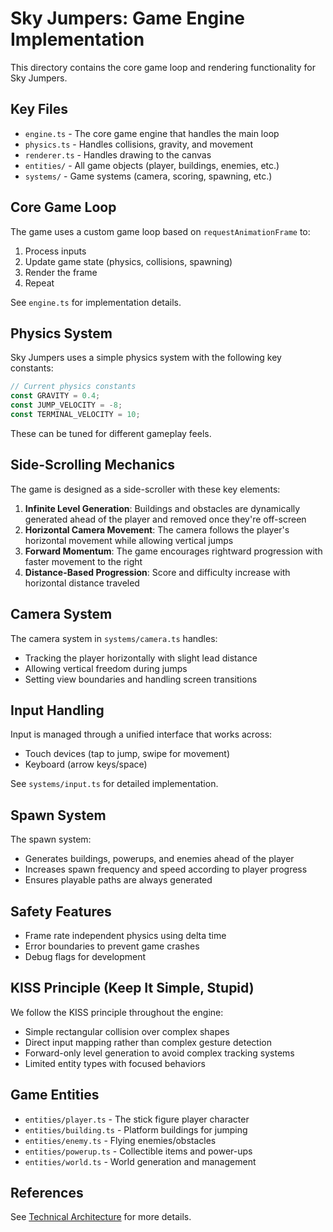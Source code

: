 # Sky Jumpers: Game Engine Implementation

This directory contains the core game loop and rendering functionality for Sky Jumpers.

## Key Files
- `engine.ts` - The core game engine that handles the main loop
- `physics.ts` - Handles collisions, gravity, and movement
- `renderer.ts` - Handles drawing to the canvas
- `entities/` - All game objects (player, buildings, enemies, etc.)
- `systems/` - Game systems (camera, scoring, spawning, etc.)

## Core Game Loop
The game uses a custom game loop based on `requestAnimationFrame` to:
1. Process inputs
2. Update game state (physics, collisions, spawning)
3. Render the frame
4. Repeat

See `engine.ts` for implementation details.

## Physics System
Sky Jumpers uses a simple physics system with the following key constants:

```typescript
// Current physics constants
const GRAVITY = 0.4;
const JUMP_VELOCITY = -8;
const TERMINAL_VELOCITY = 10;
```

These can be tuned for different gameplay feels.

## Side-Scrolling Mechanics
The game is designed as a side-scroller with these key elements:

1. **Infinite Level Generation**: Buildings and obstacles are dynamically generated ahead of the player and removed once they're off-screen
2. **Horizontal Camera Movement**: The camera follows the player's horizontal movement while allowing vertical jumps
3. **Forward Momentum**: The game encourages rightward progression with faster movement to the right
4. **Distance-Based Progression**: Score and difficulty increase with horizontal distance traveled

## Camera System
The camera system in `systems/camera.ts` handles:
- Tracking the player horizontally with slight lead distance
- Allowing vertical freedom during jumps
- Setting view boundaries and handling screen transitions

## Input Handling
Input is managed through a unified interface that works across:
- Touch devices (tap to jump, swipe for movement)
- Keyboard (arrow keys/space)

See `systems/input.ts` for detailed implementation.

## Spawn System
The spawn system:
- Generates buildings, powerups, and enemies ahead of the player
- Increases spawn frequency and speed according to player progress
- Ensures playable paths are always generated

## Safety Features
- Frame rate independent physics using delta time
- Error boundaries to prevent game crashes
- Debug flags for development

## KISS Principle (Keep It Simple, Stupid)
We follow the KISS principle throughout the engine:
- Simple rectangular collision over complex shapes
- Direct input mapping rather than complex gesture detection
- Forward-only level generation to avoid complex tracking systems
- Limited entity types with focused behaviors

## Game Entities

- `entities/player.ts` - The stick figure player character
- `entities/building.ts` - Platform buildings for jumping
- `entities/enemy.ts` - Flying enemies/obstacles
- `entities/powerup.ts` - Collectible items and power-ups
- `entities/world.ts` - World generation and management

## References

See [Technical Architecture](../../docs/sky_jumpers_technical_architecture.md) for more details. 